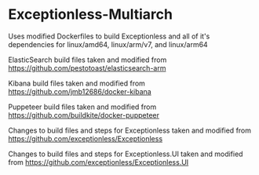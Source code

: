 # Exceptionless-Multiarch

Uses modified Dockerfiles to build Exceptionless and all of it's dependencies for linux/amd64, linux/arm/v7, and linux/arm64

ElasticSearch build files taken and modified from https://github.com/pestotoast/elasticsearch-arm

Kibana build files taken and modified from https://github.com/jmb12686/docker-kibana

Puppeteer build files taken and modified from https://github.com/buildkite/docker-puppeteer

Changes to build files and steps for Exceptionless taken and modified from https://github.com/exceptionless/Exceptionless

Changes to build files and steps for Exceptionless.UI taken and modified from https://github.com/exceptionless/Exceptionless.UI
